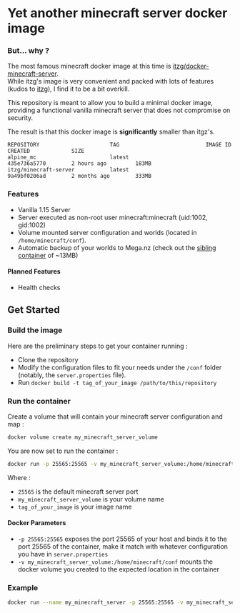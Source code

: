 # Yet another minecraft server docker image

### But... why ?

The most famous minecraft docker image at this time is [itzg/docker-minecraft-server](https://github.com/itzg/docker-minecraft-server).  
While itzg's image is very convenient and packed with lots of features (kudos to [itzg](https://github.com/itzg)), I find it to be a bit overkill.

This repository is meant to allow you to build a minimal docker image, providing a functional vanilla minecraft server that does not compromise on security.

The result is that this docker image is **significantly** smaller than itgz's.

```
REPOSITORY                      TAG                           IMAGE ID            CREATED             SIZE
alpine_mc                       latest                        435e736a5770        2 hours ago         183MB
itzg/minecraft-server           latest                        9a49bf0206ad        2 months ago        333MB
```

### Features

* Vanilla 1.15 Server
* Server executed as non-root user minecraft:minecraft (uid:1002, gid:1002)
* Volume mounted server configuration and worlds (located in `/home/minecraft/conf`).
* Automatic backup of your worlds to Mega.nz (check out the [sibling container](https://github.com/debilausaure/docker_minecraft_mega_backuper) of ~13MB)

#### Planned Features

* Health checks

## Get Started

### Build the image

Here are the preliminary steps to get your container running :

* Clone the repository
* Modify the configuration files to fit your needs under the `/conf` folder (notably, the `server.properties` file).
* Run `docker build -t tag_of_your_image /path/to/this/repository`

### Run the container

Create a volume that will contain your minecraft server configuration and map :

```sh
docker volume create my_minecraft_server_volume
```

You are now set to run the container :

```sh
docker run -p 25565:25565 -v my_minecraft_server_volume:/home/minecraft/conf tag_of_your_image:latest
```

Where :

* `25565` is the default minecraft server port
* `my_minecraft_server_volume` is your volume name
* `tag_of_your_image` is your image name

#### Docker Parameters

* `-p 25565:25565` exposes the port 25565 of your host and binds it to the port 25565 of the container, make it match with whatever configuration you have in `server.properties`
* `-v my_minecraft_server_volume:/home/minecraft/conf` mounts the docker volume you created to the expected location in the container

### Example 

```sh
docker run --name my_minecraft_server -p 25565:25565 -v my_minecraft_server_volume:/home/minecraft/conf --rm -d tag_of_your_image:latest
```
